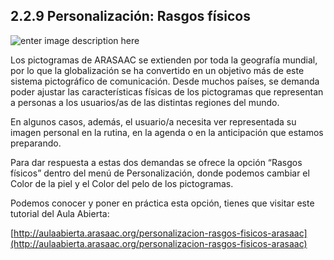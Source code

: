 ## 2.2.9 Personalización: Rasgos físicos

![enter image description here](https://static.arasaac.org/images/aularagon/Personalizacion_Rasgos_fisicos_pictogramas_ARASAAC_1-1030x746.jpg)

Los pictogramas de ARASAAC se extienden por toda la geografía mundial, por lo que la globalización se ha convertido en un objetivo más de este sistema pictográfico de comunicación. Desde muchos países, se demanda poder ajustar las características físicas de los pictogramas que representan a personas a los usuarios/as de las distintas regiones del mundo.

En algunos casos, además, el usuario/a necesita ver representada su imagen personal en la rutina, en la agenda o en la anticipación que estamos preparando.

Para dar respuesta a estas dos demandas se ofrece la opción “Rasgos físicos” dentro del menú de Personalización, donde podemos cambiar el Color de la piel y el Color del pelo de los pictogramas.

Podemos conocer y poner en práctica esta opción, tienes que visitar este tutorial del Aula Abierta:

[http://aulaabierta.arasaac.org/personalizacion-rasgos-fisicos-arasaac](http://aulaabierta.arasaac.org/personalizacion-rasgos-fisicos-arasaac)
<!--stackedit_data:
eyJoaXN0b3J5IjpbLTIwNjk1NDM4MzAsMTY4ODAyMzc5M119
-->